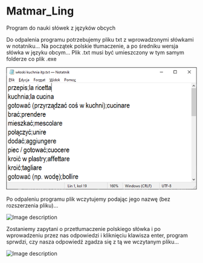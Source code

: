 # Matmar_Ling
Program do nauki słówek z języków obcych

Do odpalenia programu potrzebujemy pliku txt z wprowadzonymi słówkami w notatniku... Na początek polskie tłumaczenie, a po średniku wersja słówka w języku obcym... Plik .txt musi być umieszczony w tym samym folderze co plik .exe

![Image description](/plik_txt.png)

Po odpaleniu programu plik wczytujemy podając jego nazwę (bez rozszerzenia pliku)...

![Image description](/włoski_kuchnia_itp.png)

Zostaniemy zapytani o przetłumaczenie polskiego słówka i po wprowadzeniu przez nas odpowiedzi i kliknięciu klawisza enter, program sprwdzi, czy nasza odpowiedź zgadza się z tą we wczytanym pliku...

![Image description](/Matmar_Ling_zdjęcie.png)
